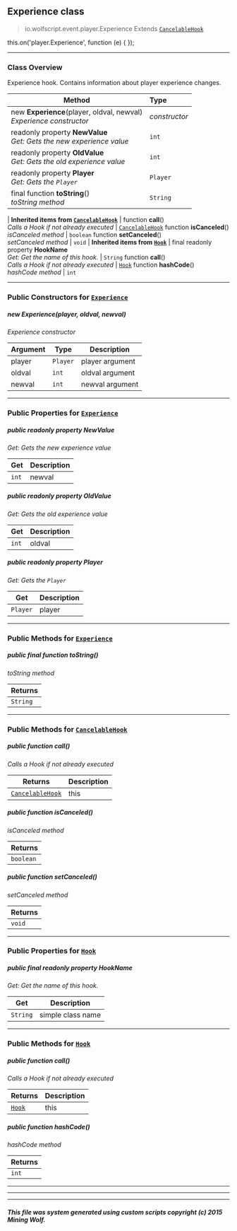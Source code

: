 ## Experience __class__

>io.wolfscript.event.player.Experience
>Extends [`CancelableHook`](../../hook/CancelableHook.md)

this.on('player.Experience', function (e) { });

---

### Class Overview

Experience hook. Contains information about player experience changes.

Method | Type   
--- | :--- 
new __Experience__(player, oldval, newval) <br> _Experience constructor_ | _constructor_
 readonly property __NewValue__ <br> _Get: Gets the new experience value_ | `int`
 readonly property __OldValue__ <br> _Get: Gets the old experience value_ | `int`
 readonly property __Player__ <br> _Get: Gets the `Player`_ | `Player`
final function __toString__() <br> _toString method_ | `String`
 |
__Inherited items from [`CancelableHook`](../../hook/CancelableHook.md)__ |
 function __call__() <br> _Calls a Hook if not already executed_ | [`CancelableHook`](../../hook/CancelableHook.md)
 function __isCanceled__() <br> _isCanceled method_ | `boolean`
 function __setCanceled__() <br> _setCanceled method_ | `void`
 |
__Inherited items from [`Hook`](../../hook/Hook.md)__ |
final readonly property __HookName__ <br> _Get: Get the name of this hook._ | `String`
 function __call__() <br> _Calls a Hook if not already executed_ | [`Hook`](../../hook/Hook.md)
 function __hashCode__() <br> _hashCode method_ | `int`







---

### Public Constructors for [`Experience`](Experience.md)

##### <a id='experience'></a>new __Experience__(player, oldval, newval) 

_Experience constructor_

Argument | Type | Description  
--- | --- | --- 
player | `Player` | player argument
oldval | `int` | oldval argument
newval | `int` | newval argument

---

### Public Properties for [`Experience`](Experience.md)

##### <a id='newvalue'></a>public  readonly property __NewValue__

_Get: Gets the new experience value_

Get | Description
--- | --- 
`int` | newval



##### <a id='oldvalue'></a>public  readonly property __OldValue__

_Get: Gets the old experience value_

Get | Description
--- | --- 
`int` | oldval



##### <a id='player'></a>public  readonly property __Player__

_Get: Gets the `Player`_

Get | Description
--- | --- 
`Player` | player



---

### Public Methods for [`Experience`](Experience.md)

##### <a id='tostring'></a>public final function __toString__()

_toString method_

Returns | 
--- | 
`String` |


---

### Public Methods for [`CancelableHook`](../../hook/CancelableHook.md)

##### <a id='call'></a>public  function __call__()

_Calls a Hook if not already executed_

Returns | Description
--- | --- 
[`CancelableHook`](../../hook/CancelableHook.md) | this


##### <a id='iscanceled'></a>public  function __isCanceled__()

_isCanceled method_

Returns | 
--- | 
`boolean` |


##### <a id='setcanceled'></a>public  function __setCanceled__()

_setCanceled method_

Returns | 
--- | 
`void` |


---

### Public Properties for [`Hook`](../../hook/Hook.md)

##### <a id='hookname'></a>public final readonly property __HookName__

_Get: Get the name of this hook._

Get | Description
--- | --- 
`String` | simple class name



---

### Public Methods for [`Hook`](../../hook/Hook.md)

##### <a id='call'></a>public  function __call__()

_Calls a Hook if not already executed_

Returns | Description
--- | --- 
[`Hook`](../../hook/Hook.md) | this


##### <a id='hashcode'></a>public  function __hashCode__()

_hashCode method_

Returns | 
--- | 
`int` |


---


---


---


##### This file was system generated using custom scripts copyright (c) 2015 Mining Wolf.
	

